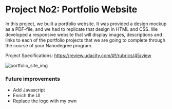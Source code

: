 # Project No2: Portfolio Website

Ιn this project, we built a portfolio website. 
It was provided a design mockup as a PDF-file, and we had to replicate that design in HTML and CSS.
We developed a responsive website that will display images, descriptions and links to each of the portfolio projects that we are going to complete through the course of your Nanodegree program.

Project Specifications: https://review.udacity.com/#!/rubrics/45/view

![portfolio_site_img](https://user-images.githubusercontent.com/35920708/36986388-597643e0-20a2-11e8-8a5e-9387b07cd74b.PNG)

### Future improvements
* Add Javascript
* Enrich the UI
* Replace the logo with my own
